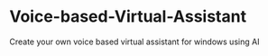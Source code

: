 # Voice-based-Virtual-Assistant

Create your own voice based virtual assistant for windows using AI
